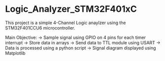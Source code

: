 # Logic_Analyzer_STM32F401xC

This project is a simple 4-Channel Logic anaylzer using the STM32F401CCU6 
microcontroller.

Main Objective:
 -> Sample signal using GPIO on 4 pins for each timer interrupt
 -> Store data in arrays
 -> Send data to TTL module using USART
 -> Data is processed using a python script
 -> Signal diagram displayed using Matplotlib
